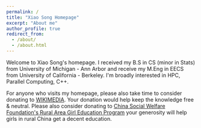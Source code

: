 ```yaml
---
permalink: /
title: "Xiao Song Homepage"
excerpt: "About me"
author_profile: true
redirect_from: 
  - /about/
  - /about.html
---
```


Welcome to Xiao Song's homepage. I received my B.S in CS (minor in Stats) from University of Michigan - Ann Arbor and receive my M.Eng in EECS from University of California - Berkeley. I'm broadly interested in HPC, Parallel Computing, C++.




For anyone who visits my homepage, please also take time to consider donating to [WIKIMEDIA](https://wikimediafoundation.org). Your donation would help keep the knowledge free & neutral. Please also consider donating to [China Social Welfare Foundation's Rural Area Girl Education Program](https://item.taobao.com/item.htm?spm=a1z09.2.0.0.7e272e8d0WkMM7&id=574417828870&_u=3qt913s669f) your generosity will help girls in rural China get a decent education.